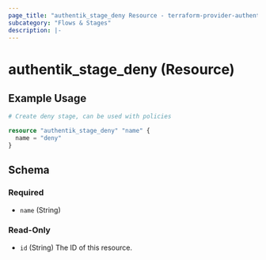 ```yaml
---
page_title: "authentik_stage_deny Resource - terraform-provider-authentik"
subcategory: "Flows & Stages"
description: |-
---
```


# authentik_stage_deny (Resource)

## Example Usage

```terraform
# Create deny stage, can be used with policies

resource "authentik_stage_deny" "name" {
  name = "deny"
}
```

<!-- schema generated by tfplugindocs -->
## Schema

### Required

- `name` (String)

### Read-Only

- `id` (String) The ID of this resource.
